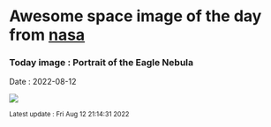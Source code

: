 
# Awesome space image of the day from [nasa](https://api.nasa.gov/)

### Today image : Portrait of the Eagle Nebula

Date : 2022-08-12


![](https://apod.nasa.gov/apod/image/2208/M16_final_1024.jpg)

<small>Latest update : Fri Aug 12 21:14:31 2022</small>


